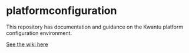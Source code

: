 # platformconfiguration
This repository has documentation and guidance on the Kwantu platform configuration environment.

[See the wiki here](https://github.com/kwantu/platformconfiguration/wiki)
